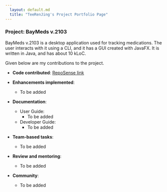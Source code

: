 ```yaml
---
  layout: default.md
  title: "TeeRenJing's Project Portfolio Page"
---
```


### Project: BayMeds v.2103

BayMeds v.2103 is a desktop application used for tracking medications. The user interacts with it using a CLI, and it has a GUI created with JavaFX. It is written in Java, and has about 10 kLoC.

Given below are my contributions to the project.

* **Code contributed**: [RepoSense link](https://nus-cs2103-ay2324s1.github.io/tp-dashboard/?search=roerere&breakdown=true)

* **Enhancements implemented**:
  * To be added

* **Documentation**:
  * User Guide:
    * To be added
  * Developer Guide:
    * To be added

* **Team-based tasks**:
  * To be added

* **Review and mentoring**:
  * To be added

* **Community**:
  * To be added
